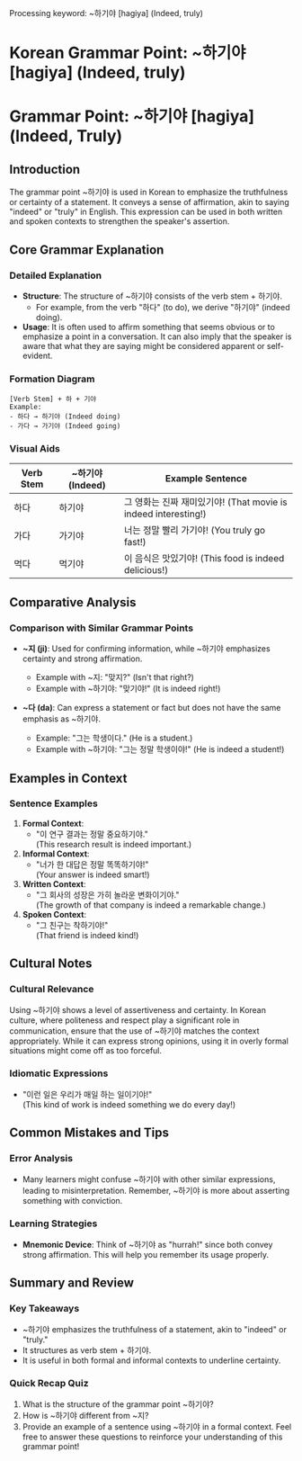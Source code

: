 Processing keyword: ~하기야 [hagiya] (Indeed, truly)
# Korean Grammar Point: ~하기야 [hagiya] (Indeed, truly)
# Grammar Point: ~하기야 [hagiya] (Indeed, Truly)
## Introduction
The grammar point ~하기야 is used in Korean to emphasize the truthfulness or certainty of a statement. It conveys a sense of affirmation, akin to saying "indeed" or "truly" in English. This expression can be used in both written and spoken contexts to strengthen the speaker's assertion.
## Core Grammar Explanation
### Detailed Explanation
- **Structure**: The structure of ~하기야 consists of the verb stem + 하기야. 
  - For example, from the verb "하다" (to do), we derive "하기야" (indeed doing).
- **Usage**: It is often used to affirm something that seems obvious or to emphasize a point in a conversation. It can also imply that the speaker is aware that what they are saying might be considered apparent or self-evident.
### Formation Diagram
```
[Verb Stem] + 하 + 기야 
Example: 
- 하다 → 하기야 (Indeed doing)
- 가다 → 가기야 (Indeed going)
```
### Visual Aids
| Verb Stem | ~하기야 (Indeed) | Example Sentence                                      |
|-----------|------------------|-------------------------------------------------------|
| 하다      | 하기야           | 그 영화는 진짜 재미있기야! (That movie is indeed interesting!) |
| 가다      | 가기야           | 너는 정말 빨리 가기야! (You truly go fast!)                |
| 먹다      | 먹기야           | 이 음식은 맛있기야! (This food is indeed delicious!)        |
## Comparative Analysis
### Comparison with Similar Grammar Points
- **~지 (ji)**: Used for confirming information, while ~하기야 emphasizes certainty and strong affirmation.
  - Example with ~지: "맞지?" (Isn't that right?)
  - Example with ~하기야: "맞기야!" (It is indeed right!)
  
- **~다 (da)**: Can express a statement or fact but does not have the same emphasis as ~하기야.
  - Example: "그는 학생이다." (He is a student.)
  - Example with ~하기야: "그는 정말 학생이야!" (He is indeed a student!)
## Examples in Context
### Sentence Examples
1. **Formal Context**:
   - "이 연구 결과는 정말 중요하기야."  
     (This research result is indeed important.)
2. **Informal Context**:
   - "너가 한 대답은 정말 똑똑하기야!"  
     (Your answer is indeed smart!)
3. **Written Context**:
   - "그 회사의 성장은 가히 놀라운 변화이기야."  
     (The growth of that company is indeed a remarkable change.)
4. **Spoken Context**:
   - "그 친구는 착하기야!"  
     (That friend is indeed kind!)
## Cultural Notes
### Cultural Relevance
Using ~하기야 shows a level of assertiveness and certainty. In Korean culture, where politeness and respect play a significant role in communication, ensure that the use of ~하기야 matches the context appropriately. While it can express strong opinions, using it in overly formal situations might come off as too forceful.
### Idiomatic Expressions
- "이런 일은 우리가 매일 하는 일이기야!"  
  (This kind of work is indeed something we do every day!)
## Common Mistakes and Tips
### Error Analysis
- Many learners might confuse ~하기야 with other similar expressions, leading to misinterpretation. Remember, ~하기야 is more about asserting something with conviction.
  
### Learning Strategies
- **Mnemonic Device**: Think of ~하기야 as "hurrah!" since both convey strong affirmation. This will help you remember its usage properly.
## Summary and Review
### Key Takeaways
- ~하기야 emphasizes the truthfulness of a statement, akin to "indeed" or "truly."
- It structures as verb stem + 하기야.
- It is useful in both formal and informal contexts to underline certainty.
### Quick Recap Quiz
1. What is the structure of the grammar point ~하기야?
2. How is ~하기야 different from ~지?
3. Provide an example of a sentence using ~하기야 in a formal context. 
Feel free to answer these questions to reinforce your understanding of this grammar point!
